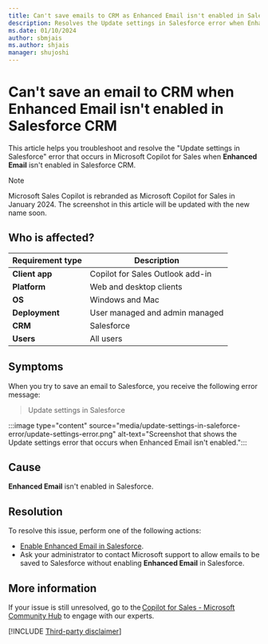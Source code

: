 ```yaml
---
title: Can't save emails to CRM as Enhanced Email isn't enabled in Salesforce CRM
description: Resolves the Update settings in Salesforce error when Enhanced Email isn't enabled in Salesforce CRM.
ms.date: 01/10/2024
author: sbmjais
ms.author: shjais
manager: shujoshi
---
```

# Can't save an email to CRM when Enhanced Email isn't enabled in Salesforce CRM

This article helps you troubleshoot and resolve the "Update settings in Salesforce" error that occurs in Microsoft Copilot for Sales when **Enhanced Email** isn't enabled in Salesforce CRM.

> [!NOTE]
> Microsoft Sales Copilot is rebranded as Microsoft Copilot for Sales in January 2024. The screenshot in this article will be updated with the new name soon.

## Who is affected?

| Requirement type |Description  |
|---------|---------|
|**Client app**     |  Copilot for Sales Outlook add-in        |
|**Platform**     | Web and desktop clients         |
|**OS**     | Windows and Mac         |
|**Deployment**     | User managed and admin managed       |
|**CRM**     | Salesforce        |
|**Users**     | All users   |

## Symptoms

When you try to save an email to Salesforce, you receive the following error message:

> Update settings in Salesforce

:::image type="content" source="media/update-settings-in-saleforce-error/update-settings-error.png" alt-text="Screenshot that shows the Update settings error that occurs when Enhanced Email isn't enabled.":::

## Cause

**Enhanced Email** isn't enabled in Salesforce.

## Resolution

To resolve this issue, perform one of the following actions:

- [Enable Enhanced Email in Salesforce](https://help.salesforce.com/s/articleView?id=sf.enable_enhanced_email.htm&type=5).
- Ask your administrator to contact Microsoft support to allow emails to be saved to Salesforce without enabling **Enhanced Email** in Salesforce.

## More information

If your issue is still unresolved, go to the [Copilot for Sales - Microsoft Community Hub](https://techcommunity.microsoft.com/t5/viva-sales/bd-p/VivaSales) to engage with our experts.

[!INCLUDE [Third-party disclaimer](../../includes/third-party-disclaimer.md)]

